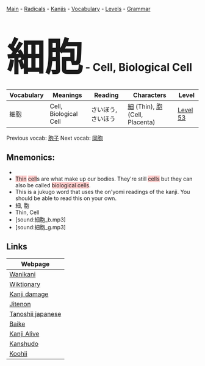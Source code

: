 <style> bigfont {font-size: 100px}</style>
[Main](../README.md) -
[Radicals](../radicals.md) -
[Kanjis](../kanjis.md) -
[Vocabulary](../vocabulary.md) -
[Levels](../levels.md) -
[Grammar](../grammar.md)
# <bigfont> 細胞</bigfont> - Cell, Biological Cell 

| Vocabulary | Meanings | Reading | Characters | Level |
| --- | --- | --- | --- | --- |
| 細胞 | Cell, Biological Cell | さいぼう, さいほう |  [細](../kanjis/細.md) (Thin), [胞](../kanjis/胞.md) (Cell, Placenta) | [Level 53](../levels/wk_level53.md) |

Previous vocab: [胞子](胞子.md) Next vocab: [同胞](同胞.md) 

## Mnemonics:

* 
* <span style="background-color:#ffcccb"> Thin</span> <span style="background-color:#ffcccb"> cell</span>s are what make up our bodies. They're still <span style="background-color:#ffcccb"> cells</span> but they can also be called <span style="background-color:#ffcccb"> biological cells</span>.
* This is a jukugo word that uses the on'yomi readings of the kanji. You should be able to read this on your own.
* 細, 胞
* Thin, Cell
* [sound:細胞_b.mp3]
* [sound:細胞_g.mp3]


## Links 

| Webpage |
| --- |
| [Wanikani          ](https://www.wanikani.com/kanji/細胞) |
| [Wiktionary        ](https://en.wiktionary.org/wiki/細胞) |
| [Kanji damage      ](http://www.kanjidamage.com/kanji/search?utf8=✓&q=細胞) |
| [Jitenon           ](https://jitenon.com/kanji/細胞) |
| [Tanoshii japanese ](https://www.tanoshiijapanese.com/dictionary/kanji.cfm?k=細胞) |
| [Baike             ](https://baike.baidu.com/item/細胞) |
| [Kanji Alive       ](https://app.kanjialive.com/細胞) |
| [Kanshudo          ](https://www.kanshudo.com/searchmn?q=細胞) |
| [Koohii            ](https://kanji.koohii.com/study/kanji/細胞) |
